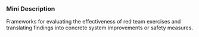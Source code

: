 ### Mini Description

Frameworks for evaluating the effectiveness of red team exercises and translating findings into concrete system improvements or safety measures.
